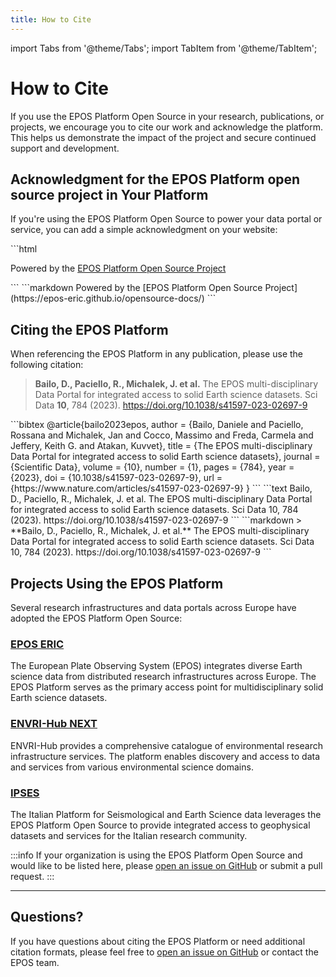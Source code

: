 ```yaml
---
title: How to Cite
---
```


import Tabs from '@theme/Tabs';
import TabItem from '@theme/TabItem';

# How to Cite

If you use the EPOS Platform Open Source in your research, publications, or projects, we encourage you to cite our work and acknowledge the platform. This helps us demonstrate the impact of the project and secure continued support and development.

## Acknowledgment for the EPOS Platform open source project in Your Platform

If you're using the EPOS Platform Open Source to power your data portal or service, you can add a simple acknowledgment on your website:

<Tabs>
  <TabItem value="html" label="HTML" default>
    ```html
    <p>
      Powered by the
      <a
        href="https://epos-eric.github.io/opensource-docs/"
        target="_blank"
        rel="noopener noreferrer"
        >EPOS Platform Open Source Project</a
      >
    </p>
    ```
  </TabItem>
  <TabItem value="markdown" label="Markdown">
    ```markdown
    Powered by the [EPOS Platform Open Source Project](https://epos-eric.github.io/opensource-docs/)
    ```
  </TabItem>
</Tabs>

## Citing the EPOS Platform

When referencing the EPOS Platform in any publication, please use the following citation:

> **Bailo, D., Paciello, R., Michalek, J. et al.** The EPOS multi-disciplinary Data Portal for integrated access to solid Earth science datasets. Sci Data **10**, 784 (2023). https://doi.org/10.1038/s41597-023-02697-9

<Tabs>
  <TabItem value="bibtex" label="BibTeX">
    ```bibtex
    @article{bailo2023epos,
      author       = {Bailo, Daniele and Paciello, Rossana and Michalek, Jan and Cocco, Massimo and Freda, Carmela and Jeffery, Keith G. and Atakan, Kuvvet},
      title        = {The EPOS multi-disciplinary Data Portal for integrated access to solid Earth science datasets},
      journal      = {Scientific Data},
      volume       = {10},
      number       = {1},
      pages        = {784},
      year         = {2023},
      doi          = {10.1038/s41597-023-02697-9},
      url          = {https://www.nature.com/articles/s41597-023-02697-9}
    }
    ```
  </TabItem>
  <TabItem value="text" label="Text" default>
    ```text
    Bailo, D., Paciello, R., Michalek, J. et al. The EPOS multi-disciplinary Data Portal for integrated access to solid Earth science datasets. Sci Data 10, 784 (2023). https://doi.org/10.1038/s41597-023-02697-9
    ```
  </TabItem>
  <TabItem value="markdown" label="Markdown">
    ```markdown
> **Bailo, D., Paciello, R., Michalek, J. et al.** The EPOS multi-disciplinary Data Portal for integrated access to solid Earth science datasets. Sci Data 10, 784 (2023). https://doi.org/10.1038/s41597-023-02697-9
```
  </TabItem>
</Tabs>

## Projects Using the EPOS Platform

Several research infrastructures and data portals across Europe have adopted the EPOS Platform Open Source:

### [EPOS ERIC](http://www.ics-c.epos-eu.org/)

The European Plate Observing System (EPOS) integrates diverse Earth science data from distributed research infrastructures across Europe. The EPOS Platform serves as the primary access point for multidisciplinary solid Earth science datasets.

### [ENVRI-Hub NEXT](https://catalogue.staging.envri.eu/)

ENVRI-Hub provides a comprehensive catalogue of environmental research infrastructure services. The platform enables discovery and access to data and services from various environmental science domains.

### [IPSES](https://prod.ipses-softdth.it:9091/)

The Italian Platform for Seismological and Earth Science data leverages the EPOS Platform Open Source to provide integrated access to geophysical datasets and services for the Italian research community.

:::info
If your organization is using the EPOS Platform Open Source and would like to be listed here, please [open an issue on GitHub](https://github.com/EPOS-ERIC/opensource-docs/issues) or submit a pull request.
:::

---

## Questions?

If you have questions about citing the EPOS Platform or need additional citation formats, please feel free to [open an issue on GitHub](https://github.com/epos-eu/epos-open-source/issues) or contact the EPOS team.
